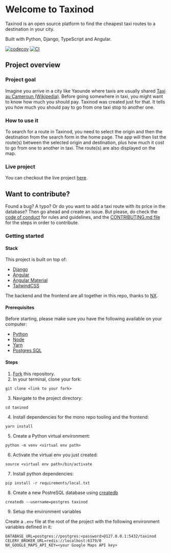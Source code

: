 # Welcome to Taxinod

Taxinod is an open source platform to find the cheapest taxi routes to a destination in your city.

Built with Python, Django, TypeScript and Angular.

[![codecov](https://codecov.io/gh/valerymelou/taxinod/branch/develop/graph/badge.svg?token=8XJD8VPN9F)](https://codecov.io/gh/valerymelou/taxinod) [![CI](https://github.com/valerymelou/taxinod/actions/workflows/ci.yml/badge.svg)](https://github.com/valerymelou/taxinod/actions/workflows/ci.yml)

## Project overview
### Project goal
Imagine you arrive in a city like Yaounde where taxis are usually shared [Taxi au Cameroun (Wikipedia)](https://fr.wikipedia.org/wiki/Taxi_au_Cameroun). Before going somewhere in taxi, you might want to know how much you should pay. Taxinod was created just for that. It tells you how much you should pay to go from one taxi stop to another one.

### How to use it
To search for a route in Taxinod, you need to select the origin and then the destination from the search form in the home page. The app will then list the route(s) between the selected origin and destination, plus how much it cost to go from one to another in taxi. The route(s) are also displayed on the map.

### Live project
You can checkout the live project [here](https://taxinod.com).

## Want to contribute?
Found a bug? A typo? Or do you want to add a taxi route with its price in the database? Then go ahead and create an issue. But please, do check the [code of conduct]() for rules and guidelines, and the [CONTRIBUTING.md file]() for the steps in order to contribute.

### Getting started

#### Stack
This project is built on top of:

* [Django]()
* [Angular]()
* [Angular Material]()
* [TailwindCSS]()

The backend and the frontend are all together in this repo, thanks to [NX](https://nx.dev).

#### Prerequisites
Before starting, please make sure you have the following available on your computer:

* [Python]()
* [Node]()
* [Yarn]()
* [Postgres SQL]()

#### Steps
1. [Fork](https://github.com/valerymelou/taxinod) this repository.
2. In your terminal, clone your fork:

`git clone <link to your fork>`

3. Navigate to the project directory:

`cd taxinod`

4. Install dependencies for the mono repo tooling and the frontend:

`yarn install`

5. Create a Python virtual environment:

`python -m venv <virtual env path>`

6. Activate the virtual env you just created:

`source <virtual env path>/bin/activate`

7. Install python dependencies:

`pip install -r requirements/local.txt`

8. Create a new PostreSQL database using [createdb](https://www.postgresql.org/docs/current/static/app-createdb.html)

`createdb --username=postgres taxinod`

9. Setup the environment variables

Create a `.env` file at the root of the project with the following environment variables defined in it:
```
DATABASE_URL=postgres://postgres:<password>@127.0.0.1:5432/taxinod
CELERY_BROKER_URL=redis://localhost:6379/0
NX_GOOGLE_MAPS_API_KEY=<your Google Maps API key>
```
